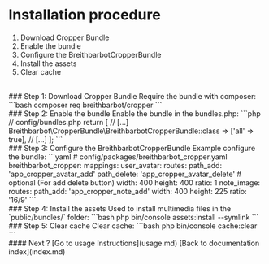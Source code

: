 # Installation procedure
1. Download Cropper Bundle
2. Enable the bundle
3. Configure the BreithbarbotCropperBundle
4. Install the assets
5. Clear cache
<br>
### Step 1: Download Cropper Bundle
Require the bundle with composer:
```bash
composer req breithbarbot/cropper
```
<br>
### Step 2: Enable the bundle
Enable the bundle in the bundles.php:
```php
// config/bundles.php
return [
    // [...]
    Breithbarbot\CropperBundle\BreithbarbotCropperBundle::class => ['all' => true],
    // [...]
];
```
<br>
### Step 3: Configure the BreithbarbotCropperBundle
Example configure the bundle:
```yaml
# config/packages/breithbarbot_cropper.yaml
breithbarbot_cropper:
    mappings:
        user_avatar:
            routes:
                path_add:    'app_cropper_avatar_add'
                path_delete: 'app_cropper_avatar_delete' # optional (For add delete button)
            width:  400
            height: 400
            ratio:  1
        note_image:
            routes:
                path_add:    'app_cropper_note_add'
            width:  400
            height: 225
            ratio:  '16/9'
```
<br>
### Step 4: Install the assets
Used to install multimedia files in the `public/bundles/` folder:
```bash
php bin/console assets:install --symlink
```
<br>
### Step 5: Clear cache
Clear cache:
```bash
php bin/console cache:clear
```
<br>
#### Next ?
[Go to usage Instructions](usage.md)
[Back to documentation index](index.md)
